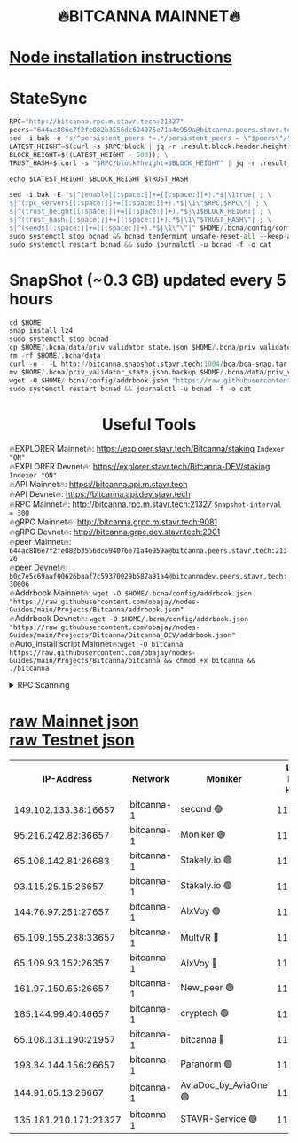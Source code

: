 <h1 align="center"> 🔥BITCANNA MAINNET🔥</h1>


[Node installation instructions](https://github.com/obajay/nodes-Guides/tree/main/Projects/Bitcanna)
=

# StateSync
```python
RPC="http://bitcanna.rpc.m.stavr.tech:21327"
peers="644ac886e7f2fe082b3556dc694076e71a4e959a@bitcanna.peers.stavr.tech:21326"
sed -i.bak -e "s/^persistent_peers *=.*/persistent_peers = \"$peers\"/" $HOME/.bcna/config/config.toml
LATEST_HEIGHT=$(curl -s $RPC/block | jq -r .result.block.header.height); \
BLOCK_HEIGHT=$((LATEST_HEIGHT - 500)); \
TRUST_HASH=$(curl -s "$RPC/block?height=$BLOCK_HEIGHT" | jq -r .result.block_id.hash)

echo $LATEST_HEIGHT $BLOCK_HEIGHT $TRUST_HASH

sed -i.bak -E "s|^(enable[[:space:]]+=[[:space:]]+).*$|\1true| ; \
s|^(rpc_servers[[:space:]]+=[[:space:]]+).*$|\1\"$RPC,$RPC\"| ; \
s|^(trust_height[[:space:]]+=[[:space:]]+).*$|\1$BLOCK_HEIGHT| ; \
s|^(trust_hash[[:space:]]+=[[:space:]]+).*$|\1\"$TRUST_HASH\"| ; \
s|^(seeds[[:space:]]+=[[:space:]]+).*$|\1\"\"|" $HOME/.bcna/config/config.toml
sudo systemctl stop bcnad && bcnad tendermint unsafe-reset-all --keep-addr-book
sudo systemctl restart bcnad && sudo journalctl -u bcnad -f -o cat
```
# SnapShot (~0.3 GB) updated every 5 hours
```python
cd $HOME
snap install lz4
sudo systemctl stop bcnad
cp $HOME/.bcna/data/priv_validator_state.json $HOME/.bcna/priv_validator_state.json.backup
rm -rf $HOME/.bcna/data
curl -o - -L http://bitcanna.snapshot.stavr.tech:1004/bca/bca-snap.tar.lz4 | lz4 -c -d - | tar -x -C $HOME/.bcna --strip-components 2
mv $HOME/.bcna/priv_validator_state.json.backup $HOME/.bcna/data/priv_validator_state.json
wget -O $HOME/.bcna/config/addrbook.json "https://raw.githubusercontent.com/obajay/nodes-Guides/main/Projects/Bitcanna/addrbook.json"
sudo systemctl restart bcnad && journalctl -u bcnad -f -o cat
```

 <h1 align="center"> Useful Tools</h1>

🔥EXPLORER Mainnet🔥:    https://explorer.stavr.tech/Bitcanna/staking          `Indexer "ON"` \
🔥EXPLORER Devnet🔥:     https://explorer.stavr.tech/Bitcanna-DEV/staking     `Indexer "ON"` \
🔥API Mainnet🔥:         https://bitcanna.api.m.stavr.tech \
🔥API Devnet🔥:          https://bitcanna.api.dev.stavr.tech \
🔥RPC Mainnet🔥:         http://bitcanna.rpc.m.stavr.tech:21327         `Snapshot-interval = 300` \
🔥gRPC Mainnet🔥:        http://bitcanna.grpc.m.stavr.tech:9081 \
🔥gRPC Devnet🔥:         http://bitcanna.grpc.dev.stavr.tech:2901 \
🔥peer Mainnet🔥:        `644ac886e7f2fe082b3556dc694076e71a4e959a@bitcanna.peers.stavr.tech:21326` \
🔥peer Devnet🔥:         `b0c7e5c69aaf00626baaf7c59370029b587a91a4@bitcannadev.peers.stavr.tech:30006` \
🔥Addrbook Mainnet🔥:    ```wget -O $HOME/.bcna/config/addrbook.json "https://raw.githubusercontent.com/obajay/nodes-Guides/main/Projects/Bitcanna/addrbook.json"``` \
🔥Addrbook Devnet🔥:    ```wget -O $HOME/.bcna/config/addrbook.json "https://raw.githubusercontent.com/obajay/nodes-Guides/main/Projects/Bitcanna/Bitcanna_DEV/addrbook.json"``` \
🔥Auto_install script Mainnet🔥:```wget -O bitcanna https://raw.githubusercontent.com/obajay/nodes-Guides/main/Projects/Bitcanna/bitcanna && chmod +x bitcanna && ./bitcanna```



<details>
<summary>RPC Scanning</summary>

<h2 align="center"> We scan nodes in real time every 4 hours. And we provide the final result of RPC endpoints.
We cannot influence the operation of these nodes in any way. </h2>


```python
If Voting Power is higher than 0 --> then the Node is a validator of the network and may be subject to attack and be a potential threat to the chain.
```
```python
We marked such validators with a red symbol
```

</details>

[raw Mainnet json](https://rpc-check.bcam.stavr.tech/bcam/rpc-bcam-result.json) \
[raw Testnet json](https://github.com/obajay/StateSync-snapshots/tree/main/Projects/Bitcanna/Rpc-Check-Testnet)
=



<table><tr><th>IP-Address</th><th>Network</th><th>Moniker</th><th>Latest Block Height</th><th>Earliest Block Height</th><th>Catching Up</th><th>Tx Index</th><th>Voting Power</th><th>Scan Time</th></tr><tr><td>149.102.133.38:16657</td><td>bitcanna-1</td><td>second 🟢</td><td>11711546</td><td>1</td><td>False</td><td>on</td><td>0</td><td>2023-12-17T04:57:41.920925766UTC</td></tr><tr><td>95.216.242.82:36657</td><td>bitcanna-1</td><td>Moniker 🟢</td><td>11711538</td><td>5776907</td><td>False</td><td>on</td><td>0</td><td>2023-12-17T04:56:50.415085459UTC</td></tr><tr><td>65.108.142.81:26683</td><td>bitcanna-1</td><td>Stakely.io 🟢</td><td>11711541</td><td>6152001</td><td>False</td><td>on</td><td>0</td><td>2023-12-17T04:57:12.005855182UTC</td></tr><tr><td>93.115.25.15:26657</td><td>bitcanna-1</td><td>Stakely.io 🟢</td><td>11711540</td><td>6520001</td><td>False</td><td>on</td><td>0</td><td>2023-12-17T04:57:05.469583877UTC</td></tr><tr><td>144.76.97.251:27657</td><td>bitcanna-1</td><td>AlxVoy 🟢</td><td>11711545</td><td>8805201</td><td>False</td><td>on</td><td>0</td><td>2023-12-17T04:57:33.230808692UTC</td></tr><tr><td>65.109.155.238:33657</td><td>bitcanna-1</td><td>MultVR 🔴</td><td>11711542</td><td>9933415</td><td>False</td><td>on</td><td>349951</td><td>2023-12-17T04:57:19.067183570UTC</td></tr><tr><td>65.109.93.152:26357</td><td>bitcanna-1</td><td>AlxVoy 🔴</td><td>11711546</td><td>10824001</td><td>False</td><td>on</td><td>1391603</td><td>2023-12-17T04:57:42.611113247UTC</td></tr><tr><td>161.97.150.65:26657</td><td>bitcanna-1</td><td>New_peer 🟢</td><td>11711541</td><td>11334001</td><td>False</td><td>on</td><td>0</td><td>2023-12-17T04:57:12.414035841UTC</td></tr><tr><td>185.144.99.40:46657</td><td>bitcanna-1</td><td>cryptech 🟢</td><td>11711538</td><td>11528001</td><td>False</td><td>on</td><td>0</td><td>2023-12-17T04:56:48.001087929UTC</td></tr><tr><td>65.108.131.190:21957</td><td>bitcanna-1</td><td>bitcanna 🔴</td><td>11711543</td><td>11611543</td><td>False</td><td>on</td><td>408426</td><td>2023-12-17T04:57:23.562499962UTC</td></tr><tr><td>193.34.144.156:26657</td><td>bitcanna-1</td><td>Paranorm 🟢</td><td>11711543</td><td>11645501</td><td>False</td><td>on</td><td>0</td><td>2023-12-17T04:57:23.947529762UTC</td></tr><tr><td>144.91.65.13:26667</td><td>bitcanna-1</td><td>AviaDoc_by_AviaOne 🟢</td><td>11711544</td><td>11708001</td><td>False</td><td>on</td><td>0</td><td>2023-12-17T04:57:28.518474195UTC</td></tr><tr><td>135.181.210.171:21327</td><td>bitcanna-1</td><td>STAVR-Service 🟢</td><td>11711545</td><td>11710001</td><td>False</td><td>on</td><td>0</td><td>2023-12-17T04:57:32.958216172UTC</td></tr></table>
